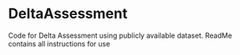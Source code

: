 # DeltaAssessment
Code for Delta Assessment using publicly available dataset. ReadMe contains all instructions for use
